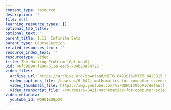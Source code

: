 ```yaml
---
content_type: resource
description: ''
file: null
learning_resource_types: []
optional_tab_title: ''
optional_text: ''
parent_title: 1.11  Infinite Sets
parent_type: CourseSection
related_resources_text: ''
resource_index_text: ''
resourcetype: Video
title: The Halting Problem [Optional]
uid: 46f59690-f298-511e-ee75-704b20e74722
video_files:
  archive_url: https://archive.org/download/MIT6.042JS15/MIT6_042JS15_haltingproblem_s13_ipod.mp4
  video_captions_file: /courses/6-042j-mathematics-for-computer-science-spring-2015/81209385364e583cb336bb41a1f30c9e_WQHOImO0pX0.vtt
  video_thumbnail_file: https://img.youtube.com/vi/WQHOImO0pX0/default.jpg
  video_transcript_file: /courses/6-042j-mathematics-for-computer-science-spring-2015/c187cdf86ecca2da952699d867a2f879_WQHOImO0pX0.pdf
video_metadata:
  youtube_id: WQHOImO0pX0
---
```


